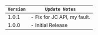 | `Version` | `Update Notes`              |
|-----------|-----------------------------|
| 1.0.1     | - Fix for JC API, my fault. |
| 1.0.0     | - Initial Release           |